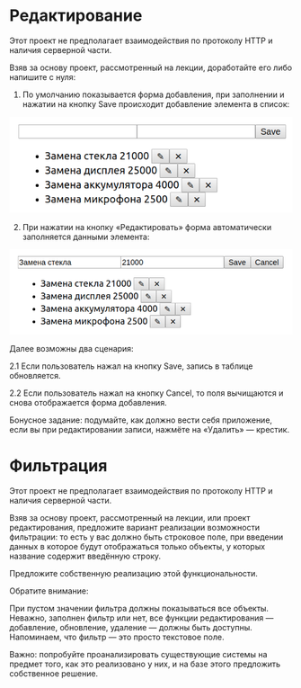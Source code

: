 Редактирование
===

Этот проект не предполагает взаимодействия по протоколу HTTP и наличия серверной части.

Взяв за основу проект, рассмотренный на лекции, доработайте его либо напишите с нуля:

1. По умолчанию показывается форма добавления, при заполнении и нажатии на кнопку Save происходит добавление элемента в список:

![](./src/assets/add.png)

2. При нажатии на кнопку «Редактировать» форма автоматически заполняется данными элемента:

![](./src/assets/edit.png)

Далее возможны два сценария:

2.1 Если пользователь нажал на кнопку Save, запись в таблице обновляется.

2.2 Если пользователь нажал на кнопку Cancel, то поля вычищаются и снова отображается форма добавления.

Бонусное задание: подумайте, как должно вести себя приложение, если вы при редактировании записи, нажмёте на «Удалить» — крестик.

# Фильтрация
Этот проект не предполагает взаимодействия по протоколу HTTP и наличия серверной части.

Взяв за основу проект, рассмотренный на лекции, или проект редактирования, предложите вариант реализации возможности фильтрации: то есть у вас должно быть строковое поле, при введении данных в которое будут отображаться только объекты, у которых название содержит введённую строку.

Предложите собственную реализацию этой функциональности.

Обратите внимание:

При пустом значении фильтра должны показываться все объекты.
Неважно, заполнен фильтр или нет, все функции редактирования — добавление, обновление, удаление — должны быть доступны.
Напоминаем, что фильтр — это просто текстовое поле.

Важно: попробуйте проанализировать существующие системы на предмет того, как это реализовано у них, и на базе этого предложить собственное решение.

